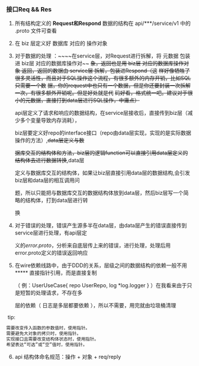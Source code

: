 ### 接口Req && Res

1. 所有结构定义的 **Request和Respond** 数据的结构在 api/***/service/v1 中的 .proto 文件可查看

2. 在 biz 层定义好 数据库 对应的 操作对象 

3. 对于数据的处理 ：~~~~在service层，对Request进行拆解，将 元数据 包装进 biz层 对应的数据库操作对~~
     ~~象，返回也是用 biz层 对应的数据库操作对象 返回，返回的数据由 service层 拆解，包装进Respond（这~~
       ~~样好像牺牲了很多灵活性，而且对于SQL操作这个流程，有很多额外的内存开销，比如SQL只需要一个数~~
       ~~据，你的request中也只有一个数据，但是你还要封装一次拆解一次，有很多额外开销呢。但是好处就是代~~
       ~~码好看，格式统一吧。建议对于很小的元数据，直接打到data层进行SQL操作，中庸点）~~

     api层定义了请求和响应的数据结构，在service层接收后，直接传到biz层（减少多个变量导致内存消耗），

     biz层要定义好repo的interface接口（repo由data层实现，实现的是实际数据操作的方法）,~~data层定义与数~~

     ~~据库交互的结构体和方法，biz层的逻辑function可以直接引用data层定义的结构体去进行数据转换~~,data层

     定义与数据库交互的结构体，如果让biz层直接引用data层的数据结构,会引发biz层和data层的相互调用问

     题，所以只能把与数据库交互的数据结构体放到data层，然后biz层写一个简略的结构体，打到data层进行转

     换

     

4. 对于错误的处理，错误产生源多半在data层，由data层产生的错误直接传到service层进行处理，有api层定

     义的*error.proto*，分析来自底层传上来的错误，进行处理，处理后用error.proto定义的错误返回响应

5. 在wire依赖线路中，由于DDD的关系，层级之间的数据结构的依赖一般不用 ***** 直接指针引用，而是直接复制

     （ 例：UserUseCase{ repo UserRepo, log *log.logger } ）在我看来由于只是短暂的处理请求，不存在多

     层的依赖（ 日志是多层都要依赖 ），所以不需要，用完就由垃圾桶清理

​		tip:

```sh
需要改变传入函数的参数值时，使用指针。
需要避免大对象的拷贝时，使用指针。
实现接口且需要改变结构体状态时，使用指针。
希望表达“可选”或“空”值时，使用指针。
```

6. api 结构体命名规范：操作 + 对象 + req/reply
